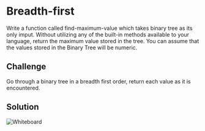# Breadth-first
Write a function called find-maximum-value which takes binary tree as its only imput. Without utilizing any of the built-in methods available to your language, return the maximum value stored in the tree. You can assume that the values stored in the Binary Tree will be numeric.

## Challenge
Go through a binary tree in a breadth first order, return each value as it is encountered.

## Solution
![Whiteboard](https://raw.githubusercontent.com/spinaltaper/data-structures-and-algorithms/horizontal-traverser/whiteboard/whiteboard.bmp)
